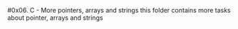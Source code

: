 #0x06. C - More pointers, arrays and strings
this folder contains more tasks about pointer, arrays and strings
